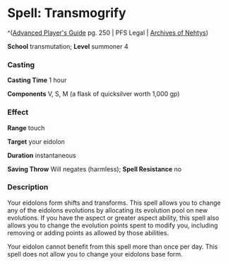 # Spell: Transmogrify

^([Advanced Player's Guide][ss-transmogrify] pg. 250 | PFS Legal | [Archives of Nehtys][sn-transmogrify])

**School** transmutation; **Level** summoner 4

### Casting

**Casting Time** 1 hour

**Components** V, S, M (a flask of quicksilver worth 1,000 gp)

### Effect

**Range** touch

**Target** your eidolon

**Duration** instantaneous

**Saving Throw** Will negates (harmless); **Spell Resistance** no

### Description

Your eidolons form shifts and transforms. This spell allows you to change any of the eidolons evolutions by allocating its evolution pool on new evolutions. If you have the aspect or greater aspect ability, this spell also allows you to change the evolution points spent to modify you, including removing or adding points as allowed by those abilities.

Your eidolon cannot benefit from this spell more than once per day. This spell does not allow you to change your eidolons base form.

[ss-transmogrify]: http://paizo.com/pathfinderRPG/v57
[sn-transmogrify]: http://www.archivesofnethys.com/SpellDisplay.aspx?ItemName=Transmogrify